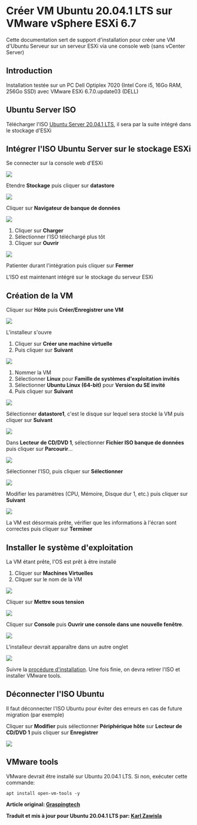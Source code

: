 # **Créer VM Ubuntu 20.04.1 LTS sur VMware vSphere ESXi 6.7**

Cette documentation sert de support d'installation pour créer une VM d'Ubuntu Serveur sur un serveur ESXi via une console web (sans vCenter Server)



## Introduction

Installation testée sur un PC Dell Optiplex 7020 (Intel Core i5, 16Go RAM, 256Go SSD) avec VMware ESXi 6.7.0.update03 (DELL) 



## Ubuntu Server ISO

Télécharger l'ISO [Ubuntu Server 20.04.1 LTS](https://ubuntu.com/download/server), il sera par la suite intégré dans le stockage d'ESXi



## Intégrer l'ISO Ubuntu Server sur le stockage ESXi

Se connecter sur la console web d'ESXi

![](https://github.com/Arkedrille/Infrastructure-Maison-Ark/blob/master/assets/images-Cr%C3%A9er%20VM%20Ubuntu%2020.04.1%20LTS%20sur%20VMware%20vSphere%20ESXi%206.7/img_01_vmwareConsole.png)

Etendre **Stockage** puis cliquer sur **datastore**

![](https://github.com/Arkedrille/Infrastructure-Maison-Ark/blob/master/assets/images-Cr%C3%A9er%20VM%20Ubuntu%2020.04.1%20LTS%20sur%20VMware%20vSphere%20ESXi%206.7/img_02_datastore.png)

Cliquer sur **Navigateur de banque de données**

![](https://github.com/Arkedrille/Infrastructure-Maison-Ark/blob/master/assets/images-Cr%C3%A9er%20VM%20Ubuntu%2020.04.1%20LTS%20sur%20VMware%20vSphere%20ESXi%206.7/img_03_navigateurbdd.png)

1. Cliquer sur **Charger**
2. Sélectionner l'ISO téléchargé plus tôt
3. Cliquer sur **Ouvrir**

![](https://github.com/Arkedrille/Infrastructure-Maison-Ark/blob/master/assets/images-Cr%C3%A9er%20VM%20Ubuntu%2020.04.1%20LTS%20sur%20VMware%20vSphere%20ESXi%206.7/img_04_explorateurWin.png)

Patienter durant l'intégration puis cliquer sur **Fermer**

L'ISO est maintenant intégré sur le stockage du serveur ESXi



## Création de la VM

Cliquer sur **Hôte** puis **Créer/Enregistrer une VM**

![](https://github.com/Arkedrille/Infrastructure-Maison-Ark/blob/master/assets/images-Cr%C3%A9er%20VM%20Ubuntu%2020.04.1%20LTS%20sur%20VMware%20vSphere%20ESXi%206.7/img_06_creationVM1.png)

L'installeur s'ouvre

1. Cliquer sur **Créer une machine virtuelle**
2. Puis cliquer sur **Suivant**

![](https://github.com/Arkedrille/Infrastructure-Maison-Ark/blob/master/assets/images-Cr%C3%A9er%20VM%20Ubuntu%2020.04.1%20LTS%20sur%20VMware%20vSphere%20ESXi%206.7/img_07_creationVM2.png)

1. Nommer la VM
2. Sélectionner **Linux** pour **Famille de systèmes d'exploitation invités**
3. Sélectionner **Ubuntu Linux (64-bit)** pour **Version du SE invité**
4. Puis cliquer sur **Suivant**

![](https://github.com/Arkedrille/Infrastructure-Maison-Ark/blob/master/assets/images-Cr%C3%A9er%20VM%20Ubuntu%2020.04.1%20LTS%20sur%20VMware%20vSphere%20ESXi%206.7/img_08_creationVM3.png)

Sélectionner **datastore1**, c'est le disque sur lequel sera stocké la VM puis cliquer sur **Suivant**

![](https://github.com/Arkedrille/Infrastructure-Maison-Ark/blob/master/assets/images-Cr%C3%A9er%20VM%20Ubuntu%2020.04.1%20LTS%20sur%20VMware%20vSphere%20ESXi%206.7/img_09_creationVM4.png)

Dans **Lecteur de CD/DVD 1**, sélectionner **Fichier ISO banque de données** puis cliquer sur **Parcourir**…

![](https://github.com/Arkedrille/Infrastructure-Maison-Ark/blob/master/assets/images-Cr%C3%A9er%20VM%20Ubuntu%2020.04.1%20LTS%20sur%20VMware%20vSphere%20ESXi%206.7/img_10_creationVM5.png)

Sélectionner l'ISO, puis cliquer  sur **Sélectionner**

![](https://github.com/Arkedrille/Infrastructure-Maison-Ark/blob/master/assets/images-Cr%C3%A9er%20VM%20Ubuntu%2020.04.1%20LTS%20sur%20VMware%20vSphere%20ESXi%206.7/img_11_creationVM6.png)

Modifier les paramètres (CPU, Mémoire, Disque dur 1, etc.) puis cliquer sur **Suivant**

![](https://github.com/Arkedrille/Infrastructure-Maison-Ark/blob/master/assets/images-Cr%C3%A9er%20VM%20Ubuntu%2020.04.1%20LTS%20sur%20VMware%20vSphere%20ESXi%206.7/img_12_creationVM7.png)

La VM est désormais prête, vérifier que les informations à l'écran sont correctes puis cliquer sur **Terminer**



## Installer le système d'exploitation

La VM étant prête, l'OS est prêt à être installé

1. Cliquer sur **Machines Virtuelles**
2. Cliquer sur le nom de la VM

![](https://github.com/Arkedrille/Infrastructure-Maison-Ark/blob/master/assets/images-Cr%C3%A9er%20VM%20Ubuntu%2020.04.1%20LTS%20sur%20VMware%20vSphere%20ESXi%206.7/img_13_installos.png)

Cliquer sur **Mettre sous tension**

![](https://github.com/Arkedrille/Infrastructure-Maison-Ark/blob/master/assets/images-Cr%C3%A9er%20VM%20Ubuntu%2020.04.1%20LTS%20sur%20VMware%20vSphere%20ESXi%206.7/img_14_sousTension.png)

Cliquer sur **Console** puis **Ouvrir une console dans une nouvelle fenêtre**.

![](https://github.com/Arkedrille/Infrastructure-Maison-Ark/blob/master/assets/images-Cr%C3%A9er%20VM%20Ubuntu%2020.04.1%20LTS%20sur%20VMware%20vSphere%20ESXi%206.7/img_15_console.png)

L'installeur devrait apparaître dans un autre onglet 

![](https://github.com/Arkedrille/Infrastructure-Maison-Ark/blob/master/assets/images-Cr%C3%A9er%20VM%20Ubuntu%2020.04.1%20LTS%20sur%20VMware%20vSphere%20ESXi%206.7/img_16_installeur.png)

Suivre la [procédure d'installation](https://github.com/Arkedrille/Infrastructure-Maison-Ark/blob/master/Installer%20Ubuntu%2020.04.1%20Serveur%20LTS.md). Une fois finie, on devra retirer l'ISO et installer VMware tools.



## Déconnecter l'ISO Ubuntu

Il faut déconnecter l'ISO Ubuntu pour éviter des erreurs en cas de future migration (par exemple)

Cliquer sur **Modifier** puis sélectionner **Périphérique hôte** sur **Lecteur de CD/DVD 1** puis cliquer sur **Enregistrer**

![](https://github.com/Arkedrille/Infrastructure-Maison-Ark/blob/master/assets/images-Cr%C3%A9er%20VM%20Ubuntu%2020.04.1%20LTS%20sur%20VMware%20vSphere%20ESXi%206.7/img_17_deconnecterISO.png)



## VMware tools

VMware devrait être installé sur Ubuntu 20.04.1 LTS. Si non, exécuter cette commande:

```
apt install open-vm-tools -y
```



**Article original: [Graspingtech](https://graspingtech.com/esxi-ubuntu-18.04-vm/)**

**Traduit et mis à jour pour Ubuntu 20.04.1 LTS par: [Karl Zawisla](https://github.com/Arkedrille/)**
